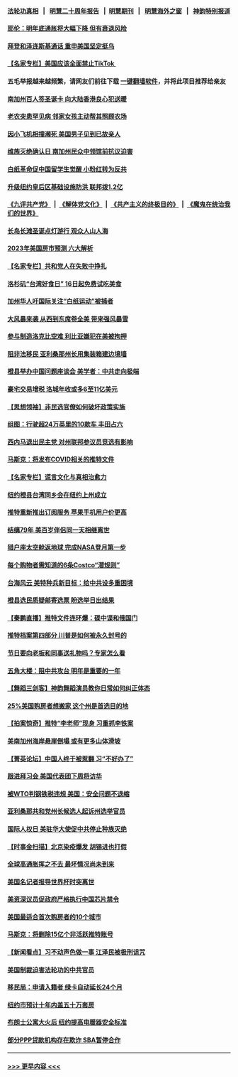 #### [法轮功真相](https://github.com/gfw-breaker/truth/blob/master/README.md?t=0) &nbsp;&nbsp;|&nbsp;&nbsp; [明慧二十周年报告](https://github.com/gfw-breaker/mh-reports/blob/master/README.md?t=0) &nbsp;&nbsp;|&nbsp;&nbsp;[明慧期刊](https://github.com/gfw-breaker/mh-qikan) &nbsp;&nbsp;|&nbsp;&nbsp; [明慧海外之窗](https://github.com/gfw-breaker/mh-news/blob/master/README.md?t=0) &nbsp;&nbsp;|&nbsp;&nbsp; [神韵特别报道](https://github.com/gfw-breaker/mh-news/blob/master/shenyun.md?t=0)
#### [耶伦：明年底通胀将大幅下降 但有衰退风险](../pages/nsc412/n13883402.md?t=12130301) 
#### [拜登和泽连斯基通话 重申美国坚定挺乌](../pages/nsc412/n13883414.md?t=12130301) 
#### [【名家专栏】美国应该全面禁止TikTok ](../pages/nsc412/n13883316.md?t=12130301) 
#### 五毛举报越来越频繁，请网友们前往下载 [一键翻墙软件](https://github.com/gfw-breaker/ssr-accounts)，并将此项目推荐给亲友
#### [南加州百人签圣诞卡 向大陆香港良心犯送暖](../pages/nsc412/n13883036.md?t=12130301) 
#### [老农突患罕见病 邻家女孩主动帮其照顾农场](../pages/nsc412/n13882933.md?t=12130301) 
#### [因小飞机相撞濒死 美国男子见到已故亲人](../pages/nsc412/n13883172.md?t=12130301) 
#### [维族灭绝确认日 南加州民众中领馆前抗议迫害](../pages/nsc412/n13883074.md?t=12130301) 
#### [白纸革命促中国留学生觉醒 小粉红转为反共](../pages/nsc412/n13882873.md?t=12130301) 
#### [升级纽约皇后区基础设施防洪 联邦拨1.2亿](../pages/nsc412/n13882961.md?t=12130301) 
#### [《九评共产党》](https://github.com/begood0513/9ping.md/blob/master/README.md) &nbsp;|&nbsp; [《解体党文化》](../../../../jtdwh.md/blob/master/README.md)  &nbsp;|&nbsp; [《共产主义的终极目的》](../../../../gczydzjmd.md/blob/master/README.md) &nbsp;|&nbsp; [《魔鬼在统治我们的世界》](../../../../mgztzwmdsj.md/blob/master/README.md) 
#### [长岛长滩圣诞点灯游行 观众人山人海](../pages/nsc412/n13883039.md?t=12130301) 
#### [2023年美国房市预测 六大解析](../pages/nsc412/n13882966.md?t=12130301) 
#### [【名家专栏】共和党人在失败中挣扎](../pages/nsc412/n13882633.md?t=12130301) 
#### [洛杉矶“台湾好食日” 16日起免费试吃美食](../pages/nsc412/n13882984.md?t=12130301) 
#### [加州华人吁国际关注“白纸运动”被捕者](../pages/nsc412/n13882954.md?t=12130301) 
#### [大风暴来袭 从西到东席卷全美 带来强风暴雪](../pages/nsc412/n13882882.md?t=12130301) 
#### [参与制造洛克比空难 利比亚嫌犯在美被拘押](../pages/nsc412/n13882745.md?t=12130301) 
#### [阻非法移民 亚利桑那州长用集装箱建边境墙](../pages/nsc412/n13882850.md?t=12130301) 
#### [橙县举办中国问题座谈会 美学者：中共走向极端](../pages/nsc412/n13882899.md?t=12130301) 
#### [豪宅交易增税 洛城年收或多6至11亿美元](../pages/nsc412/n13882880.md?t=12130301) 
#### [【思想领袖】非民选官僚如何破坏政策实施](../pages/nsc412/n13864359.md?t=12130301) 
#### [组图：行驶超24万英里的10款车 丰田占六](../pages/nsc412/n13880599.md?t=12130301) 
#### [西内马退出民主党 对州联邦参议员竞选有影响](../pages/nsc412/n13882767.md?t=12130301) 
#### [马斯克：将发布COVID相关的推特文件](../pages/nsc412/n13882793.md?t=12130301) 
#### [【名家专栏】谎言文化与真相治愈力](../pages/nsc412/n13882636.md?t=12130301) 
#### [纽约橙县台湾同乡会在纽约上州成立](../pages/nsc412/n13882831.md?t=12130301) 
#### [推特重新推出订阅服务 苹果手机用户价更高](../pages/nsc412/n13882701.md?t=12130301) 
#### [结缡79年 美百岁伴侣同一天相继离世](../pages/nsc412/n13882719.md?t=12130301) 
#### [猎户座太空舱返地球 完成NASA登月第一步](../pages/nsc412/n13882704.md?t=12130301) 
#### [每个购物者需知道的6条Costco“潜规则”](../pages/nsc412/n13881398.md?t=12130301) 
#### [台海风云 美特种兵新目标：给中共设多重困境](../pages/nsc412/n13881958.md?t=12130301) 
#### [橙县选民质疑邮寄选票 盼选举日出结果](../pages/nsc412/n13882515.md?t=12130301) 
#### [【秦鹏直播】推特文件连环爆：碟中谍和俄国门](../pages/nsc412/n13882409.md?t=12130301) 
#### [推特档案第四部分 川普是如何被永久封号的](../pages/nsc412/n13882353.md?t=12130301) 
#### [节日要向老板和同事送礼物吗？专家怎么看](../pages/nsc412/n13882438.md?t=12130301) 
#### [五角大楼：阻中共攻台 明年是重要的一年](../pages/nsc412/n13882467.md?t=12130301) 
#### [【舞蹈三剑客】神韵舞蹈演员教你日常如何纠正体态](../pages/nsc412/n13882461.md?t=12130301) 
#### [25%美国购房者想搬家 这个州是首选目的地](../pages/nsc412/n13882415.md?t=12130301) 
#### [【拍案惊奇】推特“李老师”现身 习重抓李铁案](../pages/nsc412/n13882394.md?t=12130301) 
#### [美南加州海岸悬崖倒塌 或有更多山体滑坡](../pages/nsc412/n13882411.md?t=12130301) 
#### [【菁英论坛】中国人终于被惹翻 习“不好办了”](../pages/nsc412/n13882351.md?t=12130301) 
#### [跟进拜习会 美国代表团下周将访华](../pages/nsc412/n13882361.md?t=12130301) 
#### [被WTO判钢铁税违规 美国：安全问题不退缩](../pages/nsc412/n13882335.md?t=12130301) 
#### [亚利桑那共和党州长候选人起诉州选举官员](../pages/nsc412/n13882246.md?t=12130301) 
#### [国际人权日 美驻华大使促中共停止种族灭绝](../pages/nsc412/n13882332.md?t=12130301) 
#### [【时事金扫描】北京染疫爆发 胡锡进也打假](../pages/nsc412/n13882268.md?t=12130301) 
#### [全球高通胀挥之不去 最坏情况尚未到来](../pages/nsc412/n13882292.md?t=12130301) 
#### [美国名记者报导世界杯时突离世](../pages/nsc412/n13882198.md?t=12130301) 
#### [美资深议员促政府严格执行中国芯片禁令](../pages/nsc412/n13882143.md?t=12130301) 
#### [美国最适合首次购房者的10个城市](../pages/nsc412/n13881900.md?t=12130301) 
#### [马斯克：将删除15亿个非活跃推特账号](../pages/nsc412/n13882046.md?t=12130301) 
#### [【新闻看点】习不动声色做一事 江泽民被极刑诅咒](../pages/nsc412/n13881826.md?t=12130301) 
#### [美国制裁迫害法轮功的中共官员](../pages/nsc412/n13881833.md?t=12130301) 
#### [移民局：申请入籍者 绿卡自动延长24个月](../pages/nsc412/n13881989.md?t=12130301) 
#### [纽约市预计十年内盖五十万套房](../pages/nsc412/n13881969.md?t=12130301) 
#### [布朗士公寓大火后 纽约提高电暖器安全标准](../pages/nsc412/n13881974.md?t=12130301) 
#### [部分PPP贷款机构存在欺诈 SBA暂停合作](../pages/nsc412/n13881986.md?t=12130301) 

----
#### [ >>> 更早内容 <<< ](../indexes/nsc412-earlier.md)
